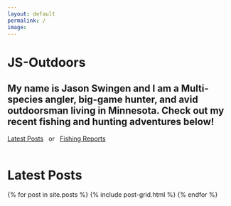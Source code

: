 ```yaml
---
layout: default
permalink: /
image:
---
```


<div class="page-lead" style="background-image:url(/images/2015_MT_Hunt_11.jpg)">
    <div class="wrap page-lead-content">
        <h1>JS-Outdoors</h1>
        <h2>My name is Jason Swingen and I am a Multi-species angler, big-game hunter, and avid outdoorsman living in Minnesota. Check out my recent fishing and hunting adventures below!</h2>
        <a href="#posts" class="btn-inverse">Latest Posts</a>
        &nbsp;
        <span> or </span>
        &nbsp;
        <a href="/report/fishing-report" class="btn-inverse">Fishing Reports</a>
    </div>
</div>
&nbsp;

<div class="main">
  <div class="wrap">
    <h1 id="posts">Latest Posts</h1>
    <div class="tiles">
    {% for post in site.posts %}
        {% include post-grid.html %}
        {% endfor %}
    </div><!-- /.tiles -->
  </div>
</div>
